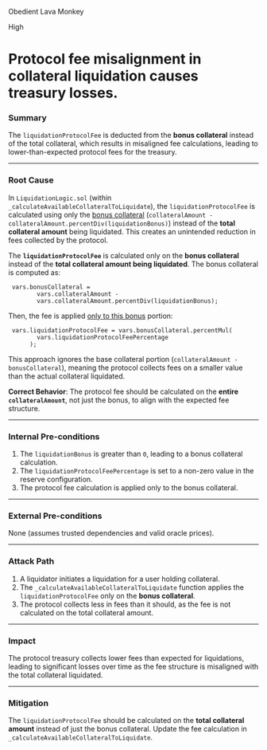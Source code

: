 Obedient Lava Monkey

High

# Protocol fee misalignment in collateral liquidation causes treasury losses.

### **Summary**  
The `liquidationProtocolFee` is deducted from the **bonus collateral** instead of the total collateral, which results in misaligned fee calculations, leading to lower-than-expected protocol fees for the treasury.

---

### **Root Cause**  
In `LiquidationLogic.sol` (within `_calculateAvailableCollateralToLiquidate`), the `liquidationProtocolFee` is calculated using only the [bonus collateral](https://github.com/sherlock-audit/2025-01-aave-v3-3/blob/main/aave-v3-origin/src/contracts/protocol/libraries/logic/LiquidationLogic.sol#L664-L666) (`collateralAmount - collateralAmount.percentDiv(liquidationBonus)`) instead of the **total collateral amount** being liquidated. This creates an unintended reduction in fees collected by the protocol.

The **`liquidationProtocolFee`** is calculated only on the **bonus collateral** instead of the **total collateral amount being liquidated**. The bonus collateral is computed as:  
```solidity
 vars.bonusCollateral =
        vars.collateralAmount -
        vars.collateralAmount.percentDiv(liquidationBonus);
```

Then, the fee is applied [only to this bonus](https://github.com/sherlock-audit/2025-01-aave-v3-3/blob/main/aave-v3-origin/src/contracts/protocol/libraries/logic/LiquidationLogic.sol#L668-L670) portion:  
```solidity
 vars.liquidationProtocolFee = vars.bonusCollateral.percentMul(
        vars.liquidationProtocolFeePercentage
      );
```

This approach ignores the base collateral portion (`collateralAmount - bonusCollateral`), meaning the protocol collects fees on a smaller value than the actual collateral liquidated.

**Correct Behavior**: The protocol fee should be calculated on the **entire `collateralAmount`**, not just the bonus, to align with the expected fee structure.

---

### **Internal Pre-conditions**  
1. The `liquidationBonus` is greater than `0`, leading to a bonus collateral calculation.  
2. The `liquidationProtocolFeePercentage` is set to a non-zero value in the reserve configuration.  
3. The protocol fee calculation is applied only to the bonus collateral.

---

### **External Pre-conditions**  
None (assumes trusted dependencies and valid oracle prices).

---

### **Attack Path**  
1. A liquidator initiates a liquidation for a user holding collateral.  
2. The `_calculateAvailableCollateralToLiquidate` function applies the `liquidationProtocolFee` only on the **bonus collateral**.  
3. The protocol collects less in fees than it should, as the fee is not calculated on the total collateral amount.

---

### **Impact**  
The protocol treasury collects lower fees than expected for liquidations, leading to significant losses over time as the fee structure is misaligned with the total collateral liquidated.

---

### **Mitigation**  
The `liquidationProtocolFee` should be calculated on the **total collateral amount** instead of just the bonus collateral. Update the fee calculation in `_calculateAvailableCollateralToLiquidate`.